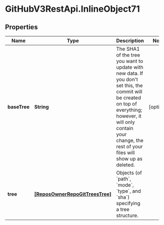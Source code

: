 # GitHubV3RestApi.InlineObject71

## Properties

Name | Type | Description | Notes
------------ | ------------- | ------------- | -------------
**baseTree** | **String** | The SHA1 of the tree you want to update with new data. If you don&#39;t set this, the commit will be created on top of everything; however, it will only contain your change, the rest of your files will show up as deleted. | [optional] 
**tree** | [**[ReposOwnerRepoGitTreesTree]**](ReposOwnerRepoGitTreesTree.md) | Objects (of &#x60;path&#x60;, &#x60;mode&#x60;, &#x60;type&#x60;, and &#x60;sha&#x60;) specifying a tree structure. | 


